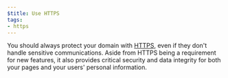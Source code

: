 ```yaml
---
$title: Use HTTPS
tags:
- https
---
```

You should always protect your
domain with [HTTPS](https://web.dev/why-https-matters/), even if
they don't handle sensitive communications. Aside from HTTPS being a
requirement for new features, it also provides critical security and data
integrity for both your pages and your users' personal information. 
